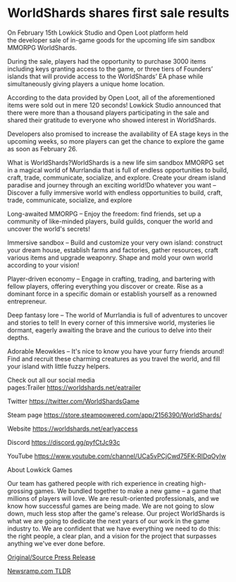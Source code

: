 # WorldShards shares first sale results

On February 15th Lowkick Studio and Open Loot platform held the developer sale of in-game goods for the upcoming life sim sandbox MMORPG WorldShards.

During the sale, players had the opportunity to purchase 3000 items including keys granting access to the game, or three tiers of Founders’ islands that will provide access to the WorldShards’ EA phase while simultaneously giving players a unique home location.

According to the data provided by Open Loot, all of the aforementioned items were sold out in mere 120 seconds! Lowkick Studio announced that there were more than a thousand players participating in the sale and shared their gratitude to everyone who showed interest in WorldShards.

Developers also promised to increase the availability of EA stage keys in the upcoming weeks, so more players can get the chance to explore the game as soon as February 26.

What is WorldShards?WorldShards is a new life sim sandbox MMORPG set in a magical world of Murrlandia that is full of endless opportunities to build, craft, trade, communicate, socialize, and explore. Create your dream island paradise and journey through an exciting world!Do whatever you want – Discover a fully immersive world with endless opportunities to build, craft, trade, communicate, socialize, and explore

Long-awaited MMORPG – Enjoy the freedom: find friends, set up a community of like-minded players, build guilds, conquer the world and uncover the world's secrets!

Immersive sandbox – Build and customize your very own island: construct your dream house, establish farms and factories, gather resources, craft various items and upgrade weaponry. Shape and mold your own world according to your vision!

Player-driven economy – Engage in crafting, trading, and bartering with fellow players, offering everything you discover or create. Rise as a dominant force in a specific domain or establish yourself as a renowned entrepreneur.

Deep fantasy lore – The world of Murrlandia is full of adventures to uncover and stories to tell! In every corner of this immersive world, mysteries lie dormant, eagerly awaiting the brave and the curious to delve into their depths.

Adorable Meowkles – It's nice to know you have your furry friends around! Find and recruit these charming creatures as you travel the world, and fill your island with little fuzzy helpers.

Check out all our social media pages:Trailer https://worldshards.net/eatrailer

Twitter https://twitter.com/WorldShardsGame

Steam page https://store.steampowered.com/app/2156390/WorldShards/

Website https://worldshards.net/earlyaccess

Discord https://discord.gg/pyfCtJc93c

YouTube https://www.youtube.com/channel/UCa5vPCjCwd75FK-RIDqOyIw

About Lowkick Games

Our team has gathered people with rich experience in creating high-grossing games. We bundled together to make a new game – a game that millions of players will love. We are result-oriented professionals, and we know how successful games are being made. We are not going to slow down, much less stop after the game's release. Our project WorldShards is what we are going to dedicate the next years of our work in the game industry to. We are confident that we have everything we need to do this: the right people, a clear plan, and a vision for the project that surpasses anything we've ever done before. 

[Original/Source Press Release](https://blockchainwire.io/press-release/worldshards-shares-first-sale-results) 

[Newsramp.com TLDR](https://newsramp.com/None) 